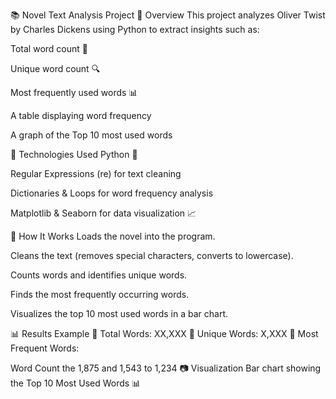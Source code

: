 📚 Novel Text Analysis Project
📝 Overview
This project analyzes Oliver Twist by Charles Dickens using Python to extract insights such as:

Total word count 📖

Unique word count 🔍

Most frequently used words 📊

A table displaying word frequency

A graph of the Top 10 most used words

🔧 Technologies Used
Python 🐍

Regular Expressions (re) for text cleaning

Dictionaries & Loops for word frequency analysis

Matplotlib & Seaborn for data visualization 📈

🚀 How It Works
Loads the novel into the program.

Cleans the text (removes special characters, converts to lowercase).

Counts words and identifies unique words.

Finds the most frequently occurring words.

Visualizes the top 10 most used words in a bar chart.

📊 Results Example
🔹 Total Words: XX,XXX
🔹 Unique Words: X,XXX
🔹 Most Frequent Words:

Word	Count
the	1,875
and	1,543
to	1,234
📷 Visualization
Bar chart showing the Top 10 Most Used Words 📊
